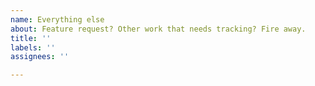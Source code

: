 ```yaml
---
name: Everything else
about: Feature request? Other work that needs tracking? Fire away.
title: ''
labels: ''
assignees: ''

---
```

